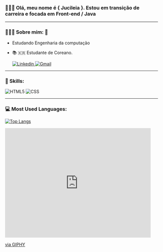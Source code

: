 ### 🙋🏻‍♀️ Olá, meu nome é { Jucileia }. Estou em transição de carreira e focada em <strong>Front-end / Java</strong>

---

### 👩🏻‍💻 **Sobre mim:** 🫰
- Estudando Engenharia da computação
- 📚 🇰🇷 Estudante de Coreano.


  <a href="https://www.linkedin.com/in/jucileia-dos-santos-silva-465224212/">![Linkedin](https://img.shields.io/badge/LinkedIn-0077B5?style=for-the-badge&logo=linkedin&logoColor=white) </a>
   <a href="mailto:jucileiasantossilva87@gmail.com?subject=Assunto">![Gmail](https://img.shields.io/badge/Gmail-D14836?style=for-the-badge&logo=gmail&logoColor=white&link=mailto:jucileiasantossilva87@gmail.com?subject=Assunto)</a>

---

### 🚀 Skills: 
  
  ![HTML5](https://img.shields.io/badge/HTML5-E34F26?style=for-the-badge&logo=html5&logoColor=white)
  ![CSS](https://img.shields.io/badge/CSS3-1572B6?style=for-the-badge&logo=css3&logoColor=white)
  
 ---
  
 ### 💻 Most Used Languages:
 
[![Top Langs](https://github-readme-stats.vercel.app/api/top-langs/?username=leiasantos&langs_count=8)](https://github.com/anuraghazra/github-readme-stats)


<iframe src="https://giphy.com/embed/LHZyixOnHwDDy" width="480" height="360" frameBorder="0" class="giphy-embed" allowFullScreen></iframe><p><a href="https://giphy.com/gifs/computer-working-cat-LHZyixOnHwDDy">via GIPHY</a></p>
